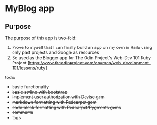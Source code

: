 # MyBlog app

## Purpose

The purpose of this app is two-fold:
1. Prove to myself that I can finally build an app on my own in Rails using only past projects and Google as resources
2. Be used as the Blogger app  for The Odin Project's Web-Dev 101 Ruby Project [https://www.theodinproject.com/courses/web-development-101/lessons/ruby]

todo:

- ~~basic functionality~~
- ~~basic styling with bootstrap~~
- ~~implement user authorization with Devise gem~~
- ~~markdown formatting with Redcarpet gem~~
- ~~code block formatting with Redcarpet/Pygments gems~~
- ~~comments~~
- tags
